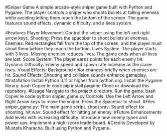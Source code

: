 #Sniper Game
A simple arcade-style sniper game built with Python and Pygame. The player controls a sniper who shoots bullets at falling enemies while avoiding letting them reach the bottom of the screen. The game features sound effects, dynamic difficulty, and a lives system.

#Features
Player Movement: Control the sniper using the left and right arrow keys.
Shooting: Press the spacebar to shoot bullets at enemies.
Enemies: Red rectangles fall from the top of the screen, and the player must shoot them before they reach the bottom.
Lives System: The player starts with 3 lives. Missing enemies reduces lives. The game ends when all lives are lost.
Score System: The player earns points for each enemy hit.
Dynamic Difficulty: Enemy speed and spawn rate increase as the score rises.
Visual Effects: Background color changes briefly when enemies are hit.
Sound Effects: Shooting and collision sounds enhance gameplay.
#Installation
Install Python 3.11 or higher from python.org.
Install the Pygame library:
bash
Copier le code
pip install pygame
Clone or download this repository.
#Usage
Navigate to the project directory.
Run the game:
bash
Copier le code
python sniper_game.py
Controls:
Use the Left Arrow and Right Arrow keys to move the sniper.
Press the Spacebar to shoot.
#Files
sniper_game.py: The main game script.
shoot.wav: Sound effect for shooting.
hit.wav: Sound effect for hitting an enemy.
#Future Enhancements
Add levels with increasing difficulty.
Introduce new enemy types and power-ups.
Implement a high-score leaderboard.
#Credits
Developed by Mustafa Kharacha.
Built using Python and Pygame.

